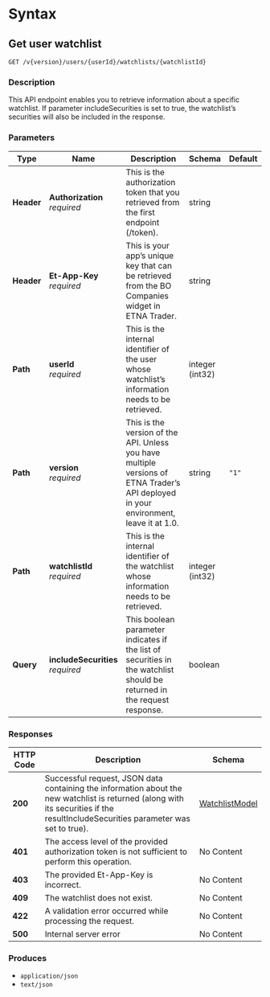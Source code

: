 # Syntax

## Get user watchlist

```
GET /v{version}/users/{userId}/watchlists/{watchlistId}
```

### Description

This API endpoint enables you to retrieve information about a specific watchlist. If parameter includeSecurities is set to true, the watchlist’s securities will also be included in the response.

### Parameters

| Type       | Name                                                             | Description                                                                                                                           | Schema          | Default |
| ---------- | ---------------------------------------------------------------- | ------------------------------------------------------------------------------------------------------------------------------------- | --------------- | ------- |
| **Header** | <p><strong>Authorization</strong>  <br><em>required</em></p>     | This is the authorization token that you retrieved from the first endpoint (/token).                                                  | string          |         |
| **Header** | <p><strong>Et-App-Key</strong>  <br><em>required</em></p>        | This is your app’s unique key that can be retrieved from the BO Companies widget in ETNA Trader.                                      | string          |         |
| **Path**   | <p><strong>userId</strong>  <br><em>required</em></p>            | This is the internal identifier of the user whose watchlist’s information needs to be retrieved.                                      | integer (int32) |         |
| **Path**   | <p><strong>version</strong>  <br><em>required</em></p>           | This is the version of the API. Unless you have multiple versions of ETNA Trader’s API deployed in your environment, leave it at 1.0. | string          | `"1"`   |
| **Path**   | <p><strong>watchlistId</strong>  <br><em>required</em></p>       | This is the internal identifier of the watchlist whose information needs to be retrieved.                                             | integer (int32) |         |
| **Query**  | <p><strong>includeSecurities</strong>  <br><em>required</em></p> | This boolean parameter indicates if the list of securities in the watchlist should be returned in the request response.               | boolean         |         |

### Responses

| HTTP Code | Description                                                                                                                                                                        | Schema                                                       |
| --------- | ---------------------------------------------------------------------------------------------------------------------------------------------------------------------------------- | ------------------------------------------------------------ |
| **200**   | Successful request, JSON data containing the information about the new watchlist is returned (along with its securities if the resultIncludeSecurities parameter was set to true). | [WatchlistModel](watchlists\_getwatchlist.md#watchlistmodel) |
| **401**   | The access level of the provided authorization token is not sufficient to perform this operation.                                                                                  | No Content                                                   |
| **403**   | The provided Et-App-Key is incorrect.                                                                                                                                              | No Content                                                   |
| **409**   | The watchlist does not exist.                                                                                                                                                      | No Content                                                   |
| **422**   | A validation error occurred while processing the request.                                                                                                                          | No Content                                                   |
| **500**   | Internal server error                                                                                                                                                              | No Content                                                   |

### Produces

* `application/json`
* `text/json`
